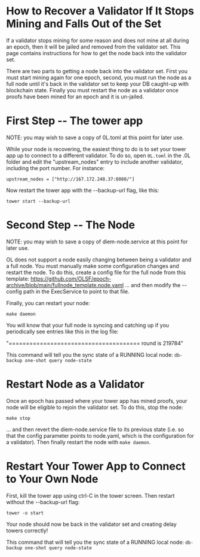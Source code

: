 
# How to Recover a Validator If It Stops Mining and Falls Out of the Set

If a validator stops mining for some reason and does not mine at all during an epoch, then it will be jailed and removed from the validator set. This page contains instructions for how to get the node back into the validator set.

There are two parts to getting a node back into the validator set. First you must start mining again for one epoch, second, you must run the node as a full node until it's back in the validator set to keep your DB caught-up with blockchain state. Finally you must restart the node as a validator once proofs have been mined for an epoch and it is un-jailed.

# First Step -- The tower app

NOTE: you may wish to save a copy of 0L.toml at this point for later use.

While your node is recovering, the easiest thing to do is to set your tower app up to connect to a different validator. To do so, open `0L.toml` in the .0L folder and edit the "upstream_nodes" entry to include another validator, including the port number. For instance:

`upstream_nodes = ["http://167.172.248.37:8080/"]`

Now restart the tower app with the --backup-url flag, like this:

`tower start --backup-url`

# Second Step -- The Node

NOTE: you may wish to save a copy of diem-node.service at this point for later use.

OL does not support a node easily changing between being a validator and a full node. You must manually make some configuration changes and restart the node. To do this, create a config file for the full node from this template: https://github.com/OLSF/epoch-archive/blob/main/fullnode_template.node.yaml ... and then modify the --config path in the ExecService to point to that file.

Finally, you can restart your node:

`make daemon`

You will know that your full node is syncing and catching up if you periodically see entries like this in the log file: 

"======================================  round is 219784"

This command will tell you the sync state of a RUNNING local node: `db-backup one-shot query node-state`

# Restart Node as a Validator

Once an epoch has passed where your tower app has mined proofs, your node will be eligible to rejoin the validator set. To do this, stop the node:

`make stop`

... and then revert the diem-node.service file to its previous state (i.e. so that the config parameter points to node.yaml, which is the configuration for a validator). Then finally restart the node with `make daemon`.

# Restart Your Tower App to Connect to Your Own Node

First, kill the tower app using ctrl-C in the tower screen. Then restart without the --backup-url flag:

`tower -o start`

Your node should now be back in the validator set and creating delay towers correctly!

This command that will tell you the sync state of a RUNNING local node: `db-backup one-shot query node-state`


